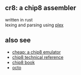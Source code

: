 ## cr8: a chip8 assembler
written in rust  
lexing and parsing using [plex](https://github.com/goffrie/plex/)

## also see
- [cheap: a chip8 emulator](https://github.com/lumixing/cheap/)
- [chip8 technical reference](http://devernay.free.fr/hacks/chip8/C8TECH10.HTM/)
- [chip8 book](https://github.com/aquova/chip8-book/)
- [octo](https://github.com/JohnEarnest/Octo/)
